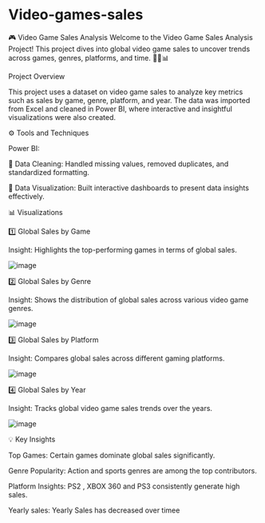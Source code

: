 # Video-games-sales
🎮 Video Game Sales Analysis
Welcome to the Video Game Sales Analysis Project! This project dives into global video game sales to uncover trends across games, genres, platforms, and time. 🔄🌐📊

 Project Overview

This project uses a dataset on video game sales to analyze key metrics such as sales by game, genre, platform, and year. The data was imported from Excel and cleaned in Power BI, where interactive and insightful visualizations were also created.

⚙️ Tools and Techniques

Power BI:

🚿 Data Cleaning: Handled missing values, removed duplicates, and standardized formatting.

🔄 Data Visualization: Built interactive dashboards to present data insights effectively.


📊 Visualizations

1️⃣ Global Sales by Game

Insight: Highlights the top-performing games in terms of global sales.

![image](https://github.com/user-attachments/assets/988a0795-6e1a-4e69-ad4a-1b65c37c45e8)


2️⃣ Global Sales by Genre

Insight: Shows the distribution of global sales across various video game genres.

![image](https://github.com/user-attachments/assets/2cc1a127-60f5-43d3-8178-d65656ccd3da)




3️⃣ Global Sales by Platform

Insight: Compares global sales across different gaming platforms.


![image](https://github.com/user-attachments/assets/cf2d6d02-b8cc-4d05-904c-886883ce070c)



4️⃣ Global Sales by Year

Insight: Tracks global video game sales trends over the years.

![image](https://github.com/user-attachments/assets/9b4f816a-5d40-49cd-a22b-df4fb710c159)







💡 Key Insights

Top Games: Certain games dominate global sales significantly.

Genre Popularity: Action and sports genres are among the top contributors.

Platform Insights: PS2 , XBOX 360 and  PS3 consistently generate high sales.

Yearly sales: Yearly Sales has decreased over timee






